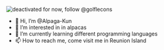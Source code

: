 ![deactivated for now, follow @golflecons](https://user-images.githubusercontent.com/102417356/165079267-7fd1c818-44fa-4547-80c6-95b2590739ba.gif)
- 👋 Hi, I’m @Alpaga-Kun
- 👀 I’m interested in in alpacas
- 🌱 I’m currently learning different programming languages
- 📫 How to reach me, come visit me in Reunion Island

<!---
Alpaga-Kun/Alpaga-Kun is a ✨ special ✨ repository because its `README.md` (this file) appears on your GitHub profile.
You can click the Preview link to take a look at your changes.
--->
